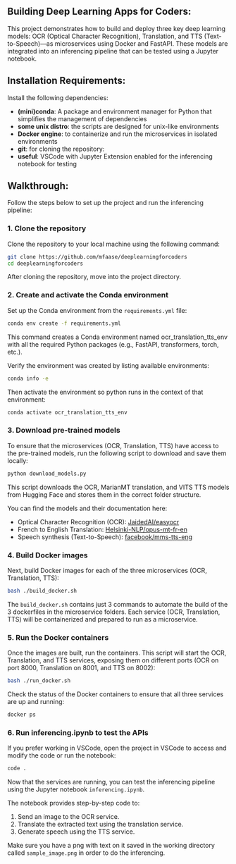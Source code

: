 Building Deep Learning Apps for Coders:
- 
This project demonstrates how to build and deploy three key deep learning models: OCR (Optical Character Recognition), Translation, and TTS (Text-to-Speech)—as microservices using Docker and FastAPI. These models are integrated into an inferencing pipeline that can be tested using a Jupyter notebook.

Installation Requirements:
-
Install the following dependencies:
* **(mini)conda**: A package and environment manager for Python that simplifies the management of dependencies
* **some unix distro**: the scripts are designed for unix-like environments
* **Docker engine**: to containerize and run the microservices in isolated environments
* **git**: for cloning the repository: 
* **useful**: VSCode with Jupyter Extension enabled for the inferencing notebook for testing


Walkthrough:
-
Follow the steps below to set up the project and run the inferencing pipeline:

### 1. Clone the repository
Clone the repository to your local machine using the following command:
```bash
git clone https://github.com/mfaase/deeplearningforcoders
cd deeplearningforcoders
```
After cloning the repository, move into the project directory.

### 2. Create and activate the Conda environment
Set up the Conda environment from the `requirements.yml` file:
```bash
conda env create -f requirements.yml
```
This command creates a Conda environment named ocr_translation_tts_env with all the required Python packages (e.g., FastAPI, transformers, torch, etc.).

Verify the environment was created by listing available environments:
```bash
conda info -e
```
Then activate the environment so python runs in the context of that environment:
```bash
conda activate ocr_translation_tts_env
```

### 3. Download pre-trained models
To ensure that the microservices (OCR, Translation, TTS) have access to the pre-trained models, run the following script to download and save them locally:
```bash
python download_models.py
```
This script downloads the OCR, MarianMT translation, and VITS TTS models from Hugging Face and stores them in the correct folder structure.

You can find the models and their documentation here: 
- Optical Character Recognition (OCR): [JaidedAI/easyocr](https://www.jaided.ai/easyocr/)
- French to English Translation: [Helsinki-NLP/opus-mt-fr-en](https://huggingface.co/Helsinki-NLP/opus-mt-fr-en)
- Speech synthesis (Text-to-Speech): [facebook/mms-tts-eng](https://huggingface.co/facebook/mms-tts-eng)

### 4. Build Docker images
Next, build Docker images for each of the three microservices (OCR, Translation, TTS):
```bash
bash ./build_docker.sh
```
The `build_docker.sh` contains just 3 commands to automate the build of the 3 dockerfiles in the microservice folders. Each service (OCR, Translation, TTS) will be containerized and prepared to run as a microservice.

### 5. Run the Docker containers
Once the images are built, run the containers. This script will start the OCR, Translation, and TTS services, exposing them on different ports (OCR on port 8000, Translation on 8001, and TTS on 8002):

```bash
bash ./run_docker.sh
```
Check the status of the Docker containers to ensure that all three services are up and running:
```bash
docker ps
```
### 6. Run inferencing.ipynb to test the APIs
If you prefer working in VSCode, open the project in VSCode to access and modify the code or run the notebook:

```bash
code .
```
Now that the services are running, you can test the inferencing pipeline using the Jupyter notebook `inferencing.ipynb`. 

The notebook provides step-by-step code to:

1. Send an image to the OCR service.
2. Translate the extracted text using the translation service.
3. Generate speech using the TTS service.

Make sure you have a png with text on it saved in the working directory called `sample_image.png` in order to do the inferencing.